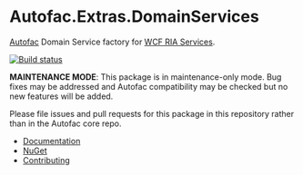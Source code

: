 # Autofac.Extras.DomainServices

[Autofac](http://autofac.org) Domain Service factory for [WCF RIA Services](https://msdn.microsoft.com/en-us/library/ee707344(v=vs.91).aspx).

[![Build status](https://ci.appveyor.com/api/projects/status/7cy42ia922we7v3w?svg=true)](https://ci.appveyor.com/project/Autofac/autofac-extras-domainservices)

**MAINTENANCE MODE**: This package is in maintenance-only mode. Bug fixes may be addressed and Autofac compatibility may be checked but no new features will be added.

Please file issues and pull requests for this package in this repository rather than in the Autofac core repo.

- [Documentation](http://autofac.readthedocs.org/en/latest/integration/ria.html)
- [NuGet](https://www.nuget.org/packages/Autofac.Extras.DomainServices/)
- [Contributing](http://autofac.readthedocs.org/en/latest/contributors.html)
